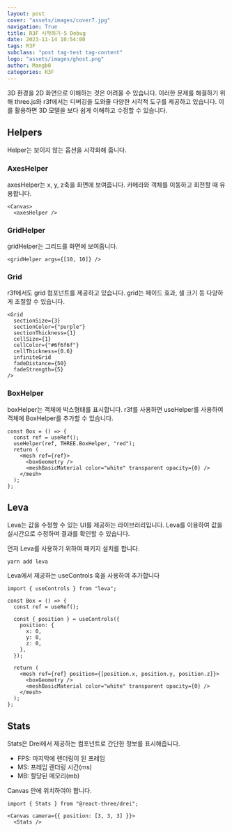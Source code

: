 ```yaml
---
layout: post
cover: "assets/images/cover7.jpg"
navigation: True
title: R3F 시작하기-5 Debug
date: 2023-11-14 10:54:00
tags: R3F
subclass: "post tag-test tag-content"
logo: "assets/images/ghost.png"
author: Mangb0
categories: R3F
---
```


3D 환경을 2D 화면으로 이해하는 것은 어려울 수 있습니다. 이러한 문제를 해결하기 위해 three.js와 r3f에서는 디버깅을 도와줄 다양한 시각적 도구를 제공하고 있습니다. 이를 활용하면 3D 모델을 보다 쉽게 이해하고 수정할 수 있습니다.

## Helpers

Helper는 보이지 않는 옵션을 시각화해 줍니다.

### AxesHelper

axesHelper는 x, y, z축을 화면에 보여줍니다.
카메라와 객체를 이동하고 회전할 때 유용합니다.

```
<Canvas>
  <axesHelper />
```

### GridHelper

gridHelper는 그리드를 화면에 보여줍니다.

```
<gridHelper args={[10, 10]} />
```

### Grid

r3f에서도 grid 컴포넌트를 제공하고 있습니다.
grid는 페이드 효과, 셀 크기 등 다양하게 조절할 수 있습니다.

```
<Grid
  sectionSize={3}
  sectionColor={"purple"}
  sectionThickness={1}
  cellSize={1}
  cellColor={"#6f6f6f"}
  cellThickness={0.6}
  infiniteGrid
  fadeDistance={50}
  fadeStrength={5}
/>
```

### BoxHelper

boxHelper는 객체에 박스형태를 표시합니다.
r3f를 사용하면 useHelper를 사용하여 객체에 BoxHelper를 추가할 수 있습니다.

```
const Box = () => {
  const ref = useRef();
  useHelper(ref, THREE.BoxHelper, "red");
  return (
    <mesh ref={ref}>
      <boxGeometry />
      <meshBasicMaterial color="white" transparent opacity={0} />
    </mesh>
  );
};
```

## Leva

Leva는 값을 수정할 수 있는 UI를 제공하는 라이브러리입니다.
Leva를 이용하여 값을 실시간으로 수정하며 결과를 확인할 수 있습니다.

먼저 Leva를 사용하기 위하여 패키지 설치를 합니다.

```
yarn add leva
```

Leva에서 제공하는 useControls 훅을 사용하여 추가합니다

```
import { useControls } from "leva";

const Box = () => {
  const ref = useRef();

  const { position } = useControls({
    position: {
      x: 0,
      y: 0,
      z: 0,
    },
  });

  return (
    <mesh ref={ref} position={[position.x, position.y, position.z]}>
      <boxGeometry />
      <meshBasicMaterial color="white" transparent opacity={0} />
    </mesh>
  );
};
```

## Stats

Stats은 Drei에서 제공하는 컴포넌트로 간단한 정보를 표시해줍니다.

- FPS: 마지막에 렌더링이 된 프레임
- MS: 프레임 렌더링 시간(ms)
- MB: 할당된 메모리(mb)

Canvas 안에 위치하여야 합니다.

```
import { Stats } from "@react-three/drei";

<Canvas camera={{ position: [3, 3, 3] }}>
  <Stats />
```
